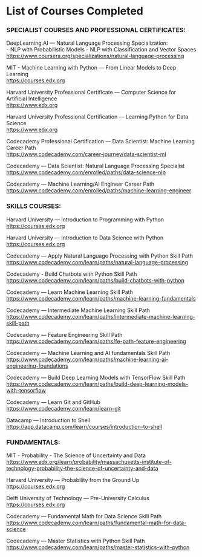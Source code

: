 # List of Courses Completed

### SPECIALIST COURSES AND PROFESSIONAL CERTIFICATES:

DeepLearning.AI — Natural Language Processing Specialization:  
    - NLP with Probabilistic Models
    - NLP with Classification and Vector Spaces
https://www.coursera.org/specializations/natural-language-processing

MIT - Machine Learning with Python — From Linear Models to Deep Learning  
https://courses.edx.org

Harvard University Professional Certificate — Computer Science for Artificial Intelligence  
https://www.edx.org

Harvard University Professional Certification — Learning Python for Data Science  
https://www.edx.org

Codecademy Professional Certification — Data Scientist: Machine Learning Career Path  
https://www.codecademy.com/career-journey/data-scientist-ml

Codecademy — Data Scientist: Natural Language Processing Specialist  
https://www.codecademy.com/enrolled/paths/data-science-nlp

Codecademy — Machine Learning/AI Engineer Career Path  
https://www.codecademy.com/enrolled/paths/machine-learning-engineer

### SKILLS COURSES:

Harvard University — Introduction to Programming with Python  
https://courses.edx.org

Harvard University — Introduction to Data Science with Python  
https://courses.edx.org

Codecademy — Apply Natural Language Processing with Python Skill Path  
https://www.codecademy.com/learn/paths/natural-language-processing

Codecademy - Build Chatbots with Python Skill Path  
https://www.codecademy.com/learn/paths/build-chatbots-with-python

Codecademy — Learn Machine Learning Skill Path  
https://www.codecademy.com/learn/paths/machine-learning-fundamentals

Codecademy — Intermediate Machine Learning Skill Path  
https://www.codecademy.com/learn/paths/intermediate-machine-learning-skill-path

Codecademy — Feature Engineering Skill Path  
https://www.codecademy.com/learn/paths/fe-path-feature-engineering

Codecademy — Machine Learning and AI fundamentals Skill Path  
https://www.codecademy.com/learn/paths/machine-learning-ai-engineering-foundations

Codecademy — Build Deep Learning Models with TensorFlow Skill Path  
https://www.codecademy.com/learn/paths/build-deep-learning-models-with-tensorflow

Codecademy — Learn Git and GitHub  
https://www.codecademy.com/learn/learn-git

Datacamp — Introduction to Shell  
https://app.datacamp.com/learn/courses/introduction-to-shell

### FUNDAMENTALS:

MIT - Probability - The Science of Uncertainty and Data  
https://www.edx.org/learn/probability/massachusetts-institute-of-technology-probability-the-science-of-uncertainty-and-data

Harvard University — Probability from the Ground Up  
https://courses.edx.org

Delft University of Technology — Pre-University Calculus  
https://courses.edx.org

Codecademy — Fundamental Math for Data Science Skill Path  
https://www.codecademy.com/learn/paths/fundamental-math-for-data-science

Codecademy — Master Statistics with Python Skill Path  
https://www.codecademy.com/learn/paths/master-statistics-with-python



